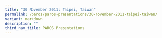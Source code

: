 ```yaml
---
title: "30 November 2011: Taipei, Taiwan"
permalink: /paros/paros-presentations/30-november-2011-taipei-taiwan/
variant: markdown
description: ""
third_nav_title: PAROS Presentations
---
```

